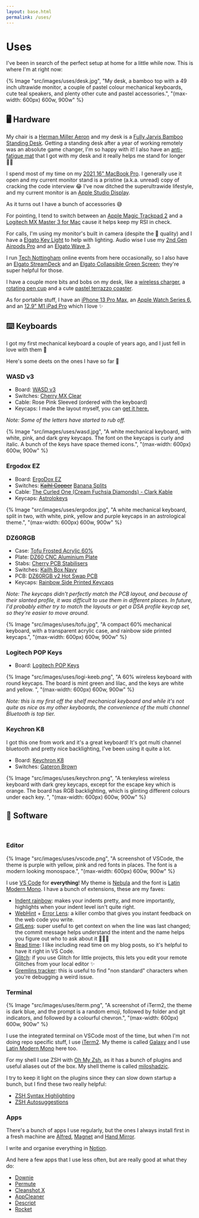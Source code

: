 ```yaml
---
layout: base.html
permalink: /uses/
---
```


# Uses

I've been in search of the perfect setup at home for a little while now. This is where I'm at right now:

{% Image "src/images/uses/desk.jpg", "My desk, a bamboo top with a 49 inch ultrawide monitor, a couple of pastel colour mechanical keyboards, cute teal speakers, and plenty other cute and pastel accessories.", "(max-width: 600px) 600w, 900w" %}

## 🖥 Hardware

My chair is a [Herman Miller Aeron](https://www.hermanmiller.com/en_gb/products/seating/office-chairs/aeron-chairs/) and my desk is a [Fully Jarvis Bamboo Standing Desk](https://www.fully.com/en-gb/jarvis-adjustable-height-desk-bamboo.html). Getting a standing desk after a year of working remotely was an absolute game changer, I'm so happy with it! I also have an [anti-fatigue mat](https://www.fully.com/accessories/standing-desk-mats/muvmat-by-aeris.html) that I got with my desk and it really helps me stand for longer 🧍‍♀️

I spend most of my time on my [2021 16" MacBook Pro](https://www.johnlewis.com/2021-apple-macbook-pro-16-inch-m1-max-processor-32gb-ram-1tb-ssd/p5828283). I generally use it open and my current monitor stand is a pristine (a.k.a. unread) copy of cracking the code interview 😂
I've now ditched the superultrawide lifestyle, and my current monitor is an [Apple Studio Display](https://www.johnlewis.com/apple-studio-display-with-tilt-height-adjustable-stand-standard-glass-27-inch-5k-retina-display-silver/p6145616).

As it turns out I have a bunch of accessories 😅

For pointing, I tend to switch between an [Apple Magic Trackpad 2](https://www.apple.com/uk/shop/product/MJ2R2Z/A/magic-trackpad-2-silver) and a [Logitech MX Master 3 for Mac](https://www.logitech.com/en-gb/products/mice/mx-master-3-mac-wireless-mouse.html) cause it helps keep my RSI in check.

For calls, I'm using my monitor's built in camera (despite the 🥔 quality) and I have a [Elgato Key Light](https://www.elgato.com/en/key-light) to help with lighting. Audio wise I use my [2nd Gen Airpods Pro](https://www.johnlewis.com/2022-apple-airpods-pro-2nd-generation-with-magsafe-charging-case/p6345566) and an [Elgato Wave 3](https://www.elgato.com/en/wave-3).

I run [Tech Nottingham](https://www.technottingham.com) online events from here occasionally, so I also have an [Elgato StreamDeck](https://www.elgato.com/en/stream-deck) and an [Elgato Collapsible Green Screen](https://www.elgato.com/en/green-screen); they're super helpful for those.

I have a couple more bits and bobs on my desk, like a [wireless charger](https://www.belkin.com/uk/magsafe-magnetic-accessories/magsafe/boost-charge-pro-2-in-1-wireless-charger-stand-with-magsafe-15w/p/p-wiz010/), a [rotating pen cup](https://www.etsy.com/uk/listing/872177169/rotatable-pen-holder-funny-pen-holder?ref=yr_purchases) and a cute [pastel terrazzo coaster](https://www.etsy.com/uk/listing/993496645/terrazzo-coasters-pastel-confetti-switch).

As for portable stuff, I have an [iPhone 13 Pro Max](https://www.johnlewis.com/apple-iphone-13-pro-max-ios-6-7-inch-5g-sim-free-128gb/p5756469), an [Apple Watch Series 6](https://www.apple.com/uk/apple-watch-series-6/), and an [12.9" M1 iPad Pro](https://www.apple.com/uk/shop/buy-ipad/ipad-pro) which I love ✨

## ⌨️ Keyboards

I got my first mechanical keyboard a couple of years ago, and I just fell in love with them 💛

Here's some deets on the ones I have so far 👀

### WASD v3

- Board: [WASD v3](https://www.wasdkeyboards.com/wasd-v3-88-key-iso-custom-mechanical-keyboard.html)
- Switches: [Cherry MX Clear](https://www.cherrymx.de/en/mx-original/mx-clear.html)
- Cable: Rose Pink Sleeved (ordered with the keyboard)
- Keycaps: I made the layout myself, you can <a href="/baby-keyboard.svg" download>get it here.</a>

_Note: Some of the letters have started to rub off._

{% Image "src/images/uses/wasd.jpg", "A white mechanical keyboard, with white, pink, and dark grey keycaps. The font on the keycaps is curly and italic. A bunch of the keys have space themed icons.", "(max-width: 600px) 600w, 900w" %}

### Ergodox EZ

- Board: [ErgoDox EZ](https://ergodox-ez.com/)
- Switches: ~~[Kaihl Copper](https://mechbox.co.uk/products/kailh-speed-copper-switch?variant=11093261090858)~~ [Banana Splits](https://www.keycrox.co.uk/product/banana-split-switches)
- Cable: [The Curled One (Cream Fuchsia Diamonds) - Clark Kable](https://clarkkable.com/)
- Keycaps: [Astrolokeys](https://astrolokeys.com/)

{% Image "src/images/uses/ergodox.jpg", "A white mechanical keyboard, split in two, with white, pink, yellow and purple keycaps in an astrological theme.", "(max-width: 600px) 600w, 900w" %}

### DZ60RGB

- Case: [Tofu Frosted Acrylic 60%](https://kbdfans.com/collections/60-layout-case/products/tofu-acrylic-frosted-60-case)
- Plate: [DZ60 CNC Aluminium Plate](https://kbdfans.com/products/dz60-cnc-aluminum-plate)
- Stabs: [Cherry PCB Stabilisers](https://kbdfans.com/products/cherry-original-pcb-stabilizers)
- Switches: [Kailh Box Navy](https://kbdfans.com/products/switch-68-cherry-gateron-zealio-2?variant=33959243088011)
- PCB: [DZ60RGB v2 Hot Swap PCB](https://kbdfans.com/products/dz60rgb-hot-swap-custom-keyboard-pcb)
- Keycaps: [Rainbow Side Printed Keycaps](https://www.millennialengineers.com/products/rainbow-side-printed-keycaps)

_Note: The keycaps didn't perfectly match the PCB layout, and because of their slanted profile, it was difficult to use them in different places. In future, I'd probably either try to match the layouts or get a DSA profile keycap set, so they're easier to move around._

{% Image "src/images/uses/tofu.jpg", "A compact 60% mechanical keyboard, with a transparent acrylic case, and rainbow side printed keycaps.", "(max-width: 600px) 600w, 900w" %}

### Logitech POP Keys

- Board: [Logitech POP Keys](https://www.logitech.com/en-gb/products/keyboards/pop-keys-wireless-mechanical.html)

{% Image "src/images/uses/logi-keeb.png", "A 60% wireless keyboard with round keycaps. The board is mint green and lilac, and the keys are white and yellow.  ", "(max-width: 600px) 600w, 900w" %}

_Note: this is my first off the shelf mechanical keyboard and while it's not quite as nice as my other keyboards, the convenience of the multi channel Bluetooth is top tier._

### Keychron K8

I got this one from work and it's a great keyboard! It's got multi channel bluetooth and pretty nice backlighting, I've been using it quite a lot.

- Board: [Keychron K8](https://www.keychron.com/products/keychron-k8-wireless-mechanical-keyboard-uk-iso-layout?variant=32246756409433)
- Switches: [Gateron Brown](https://kbdfans.com/products/switch-68-cherry-gateron-zealio-2?variant=33959242072203)

{% Image "src/images/uses/keychron.png", "A tenkeyless wireless keyboard with dark grey keycaps, except for the escape key which is orange. The board has RGB backlighting, which is glinting different colours under each key.  ", "(max-width: 600px) 600w, 900w" %}


## 💾 Software
&nbsp;
### Editor

{% Image "src/images/uses/vscode.png", "A screenshot of VSCode, the theme is purple with yellow, pink and red fonts in places. The font is a modern looking monospace.", "(max-width: 600px) 600w, 900w" %}

I use [VS Code](https://code.visualstudio.com/) for **everything**! My theme is [Nebula](https://marketplace.visualstudio.com/items?itemName=ChirtleLovesDolls.nebula-theme) and the font is [Latin Modern Mono](https://www.fontsquirrel.com/fonts/latin-modern-mono). I have a bunch of extensions, these are my faves:

- [Indent rainbow](https://marketplace.visualstudio.com/items?itemName=oderwat.indent-rainbow): makes your indents pretty, and more importantly, highlights when your indent level isn't quite right.
- [WebHint](https://marketplace.visualstudio.com/items?itemName=webhint.vscode-webhint) + [Error Lens](https://marketplace.visualstudio.com/items?itemName=usernamehw.errorlens): a killer combo that gives you instant feedback on the web code you write.
- [GitLens](https://marketplace.visualstudio.com/items?itemName=eamodio.gitlens): super useful to get context on when the line was last changed; the commit message helps understand the intent and the name helps you figure out who to ask about it 🕵🏼‍♀️
- [Read time](https://marketplace.visualstudio.com/items?itemName=johnpapa.read-time): I like including read time on my blog posts, so it's helpful to have it right in VS Code.
- [Glitch](https://marketplace.visualstudio.com/items?itemName=glitch.glitch): if you use Glitch for little projects, this lets you edit your remote Glitches from your local editor ✨
- [Gremlins tracker](https://marketplace.visualstudio.com/items?itemName=nhoizey.gremlins): this is useful to find "non standard" characters when you're debugging a weird issue.

### Terminal

{% Image "src/images/uses/iterm.png", "A screenshot of iTerm2, the theme is dark blue, and the prompt is a random emoji, followed by folder and git indicators, and followed by a colourful chevron.", "(max-width: 600px) 600w, 900w" %}

I use the integrated terminal on VSCode most of the time, but when I'm not doing repo specific stuff, I use [iTerm2](https://iterm2.com/). My theme is called [Galaxy](https://raw.githubusercontent.com/mbadolato/iTerm2-Color-Schemes/master/schemes/Galaxy.itermcolors) and I use [Latin Modern Mono](https://www.fontsquirrel.com/fonts/latin-modern-mono) here too.

For my shell I use ZSH with [Oh My Zsh](https://ohmyz.sh/), as it has a bunch of plugins and useful aliases out of the box. My shell theme is  called [miloshadzic](https://github.com/ohmyzsh/ohmyzsh/blob/master/themes/miloshadzic.zsh-theme).

I try to keep it light on the plugins since they can slow down startup a bunch, but I find these two really helpful:

- [ZSH Syntax Highlighting](https://github.com/zsh-users/zsh-syntax-highlighting)
- [ZSH Autosuggestions](https://github.com/zsh-users/zsh-autosuggestions)

### Apps

There's a bunch of apps I use regularly, but the ones I always install first in a fresh machine are [Alfred](https://www.alfredapp.com/), [Magnet](https://magnet.crowdcafe.com) and [Hand Mirror](https://handmirror.app/).

I write and organise everything in [Notion](https://www.notion.so/).

And here a few apps that I use less often, but are really good at what they do:
- [Downie](https://software.charliemonroe.net/downie/)
- [Permute](https://software.charliemonroe.net/permute/)
- [Cleanshot X](https://cleanshot.com/)
- [AppCleaner](https://freemacsoft.net/appcleaner/)
- [Descript](https://www.descript.com)
- [Rocket](https://matthewpalmer.net/rocket/)

